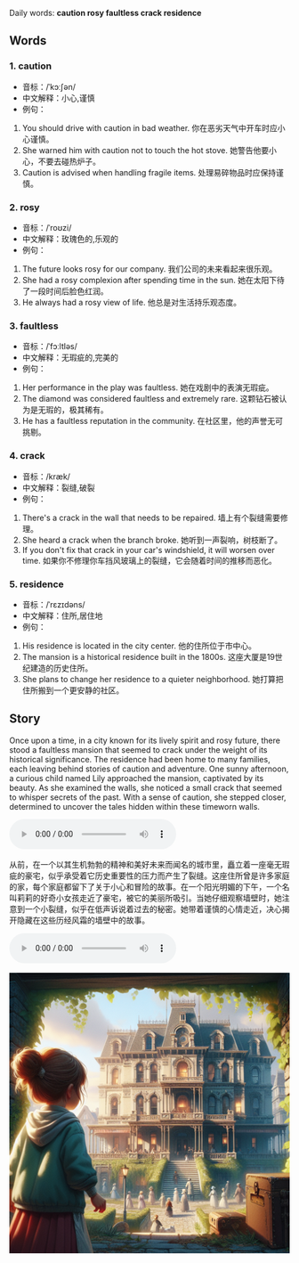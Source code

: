 Daily words: **caution rosy faultless crack residence**

## Words
### 1. caution
- 音标：/ˈkɔːʃən/ <span style="cursor: pointer;" onclick="document.getElementById('audio-player-1').play()"><i class="fas fa-volume-up"></i></span>
<audio id="audio-player-1" src="audios/words/caution.mp3" style="display:none;"></audio>
- 中文解释：小心,谨慎
- 例句：
1. You should drive with caution in bad weather. 你在恶劣天气中开车时应小心谨慎。
2. She warned him with caution not to touch the hot stove. 她警告他要小心，不要去碰热炉子。
3. Caution is advised when handling fragile items. 处理易碎物品时应保持谨慎。

### 2. rosy
- 音标：/ˈroʊzi/ <span style="cursor: pointer;" onclick="document.getElementById('audio-player-2').play()"><i class="fas fa-volume-up"></i></span>
<audio id="audio-player-2" src="audios/words/rosy.mp3" style="display:none;"></audio>
- 中文解释：玫瑰色的,乐观的
- 例句：
1. The future looks rosy for our company. 我们公司的未来看起来很乐观。
2. She had a rosy complexion after spending time in the sun. 她在太阳下待了一段时间后脸色红润。
3. He always had a rosy view of life. 他总是对生活持乐观态度。

### 3. faultless
- 音标：/ˈfɔːltləs/ <span style="cursor: pointer;" onclick="document.getElementById('audio-player-3').play()"><i class="fas fa-volume-up"></i></span>
<audio id="audio-player-3" src="audios/words/faultless.mp3" style="display:none;"></audio>
- 中文解释：无瑕疵的,完美的
- 例句：
1. Her performance in the play was faultless. 她在戏剧中的表演无瑕疵。
2. The diamond was considered faultless and extremely rare. 这颗钻石被认为是无瑕的，极其稀有。
3. He has a faultless reputation in the community. 在社区里，他的声誉无可挑剔。

### 4. crack
- 音标：/kræk/ <span style="cursor: pointer;" onclick="document.getElementById('audio-player-4').play()"><i class="fas fa-volume-up"></i></span>
<audio id="audio-player-4" src="audios/words/crack.mp3" style="display:none;"></audio>
- 中文解释：裂缝,破裂
- 例句：
1. There's a crack in the wall that needs to be repaired. 墙上有个裂缝需要修理。
2. She heard a crack when the branch broke. 她听到一声裂响，树枝断了。
3. If you don't fix that crack in your car's windshield, it will worsen over time. 如果你不修理你车挡风玻璃上的裂缝，它会随着时间的推移而恶化。

### 5. residence
- 音标：/ˈrɛzɪdəns/ <span style="cursor: pointer;" onclick="document.getElementById('audio-player-5').play()"><i class="fas fa-volume-up"></i></span>
<audio id="audio-player-5" src="audios/words/residence.mp3" style="display:none;"></audio>
- 中文解释：住所,居住地
- 例句：
1. His residence is located in the city center. 他的住所位于市中心。
2. The mansion is a historical residence built in the 1800s. 这座大厦是19世纪建造的历史住所。
3. She plans to change her residence to a quieter neighborhood. 她打算把住所搬到一个更安静的社区。

## Story
Once upon a time, in a city known for its lively spirit and rosy future, there stood a faultless mansion that seemed to crack under the weight of its historical significance. The residence had been home to many families, each leaving behind stories of caution and adventure. One sunny afternoon, a curious child named Lily approached the mansion, captivated by its beauty. As she examined the walls, she noticed a small crack that seemed to whisper secrets of the past. With a sense of caution, she stepped closer, determined to uncover the tales hidden within these timeworn walls.

<audio controls>
<source src="https://files.dwong.top/story/2024-08-02-english.mp3" type="audio/mpeg">
你的浏览器不支持音频元素。
</audio>


从前，在一个以其生机勃勃的精神和美好未来而闻名的城市里，矗立着一座毫无瑕疵的豪宅，似乎承受着它历史重要性的压力而产生了裂缝。这座住所曾是许多家庭的家，每个家庭都留下了关于小心和冒险的故事。在一个阳光明媚的下午，一个名叫莉莉的好奇小女孩走近了豪宅，被它的美丽所吸引。当她仔细观察墙壁时，她注意到一个小裂缝，似乎在低声诉说着过去的秘密。她带着谨慎的心情走近，决心揭开隐藏在这些历经风霜的墙壁中的故事。

<audio controls>
<source src="https://files.dwong.top/story/2024-08-02-chinese.mp3" type="audio/mpeg">
你的浏览器不支持音频元素。
</audio>


![story](./images/2024-08-02.png)

